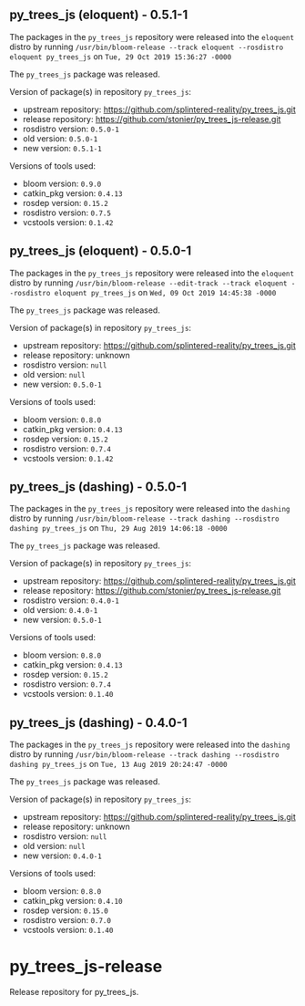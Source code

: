 ## py_trees_js (eloquent) - 0.5.1-1

The packages in the `py_trees_js` repository were released into the `eloquent` distro by running `/usr/bin/bloom-release --track eloquent --rosdistro eloquent py_trees_js` on `Tue, 29 Oct 2019 15:36:27 -0000`

The `py_trees_js` package was released.

Version of package(s) in repository `py_trees_js`:

- upstream repository: https://github.com/splintered-reality/py_trees_js.git
- release repository: https://github.com/stonier/py_trees_js-release.git
- rosdistro version: `0.5.0-1`
- old version: `0.5.0-1`
- new version: `0.5.1-1`

Versions of tools used:

- bloom version: `0.9.0`
- catkin_pkg version: `0.4.13`
- rosdep version: `0.15.2`
- rosdistro version: `0.7.5`
- vcstools version: `0.1.42`


## py_trees_js (eloquent) - 0.5.0-1

The packages in the `py_trees_js` repository were released into the `eloquent` distro by running `/usr/bin/bloom-release --edit-track --track eloquent --rosdistro eloquent py_trees_js` on `Wed, 09 Oct 2019 14:45:38 -0000`

The `py_trees_js` package was released.

Version of package(s) in repository `py_trees_js`:

- upstream repository: https://github.com/splintered-reality/py_trees_js.git
- release repository: unknown
- rosdistro version: `null`
- old version: `null`
- new version: `0.5.0-1`

Versions of tools used:

- bloom version: `0.8.0`
- catkin_pkg version: `0.4.13`
- rosdep version: `0.15.2`
- rosdistro version: `0.7.4`
- vcstools version: `0.1.42`


## py_trees_js (dashing) - 0.5.0-1

The packages in the `py_trees_js` repository were released into the `dashing` distro by running `/usr/bin/bloom-release --track dashing --rosdistro dashing py_trees_js` on `Thu, 29 Aug 2019 14:06:18 -0000`

The `py_trees_js` package was released.

Version of package(s) in repository `py_trees_js`:

- upstream repository: https://github.com/splintered-reality/py_trees_js.git
- release repository: https://github.com/stonier/py_trees_js-release.git
- rosdistro version: `0.4.0-1`
- old version: `0.4.0-1`
- new version: `0.5.0-1`

Versions of tools used:

- bloom version: `0.8.0`
- catkin_pkg version: `0.4.13`
- rosdep version: `0.15.2`
- rosdistro version: `0.7.4`
- vcstools version: `0.1.40`


## py_trees_js (dashing) - 0.4.0-1

The packages in the `py_trees_js` repository were released into the `dashing` distro by running `/usr/bin/bloom-release --track dashing --rosdistro dashing py_trees_js` on `Tue, 13 Aug 2019 20:24:47 -0000`

The `py_trees_js` package was released.

Version of package(s) in repository `py_trees_js`:

- upstream repository: https://github.com/splintered-reality/py_trees_js.git
- release repository: unknown
- rosdistro version: `null`
- old version: `null`
- new version: `0.4.0-1`

Versions of tools used:

- bloom version: `0.8.0`
- catkin_pkg version: `0.4.10`
- rosdep version: `0.15.0`
- rosdistro version: `0.7.0`
- vcstools version: `0.1.40`


# py_trees_js-release
Release repository for py_trees_js.
